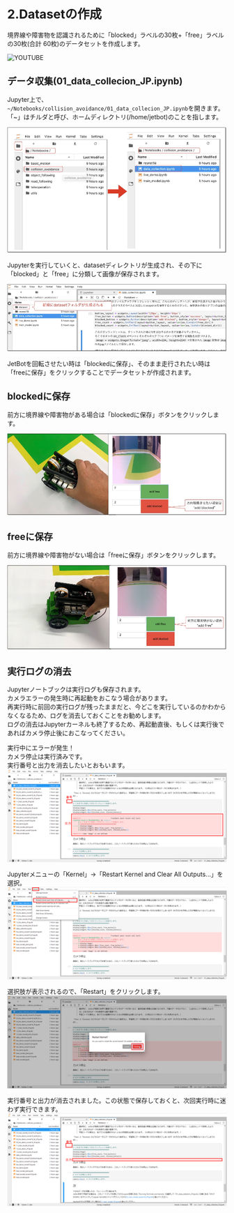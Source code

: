# 2.Datasetの作成

境界線や障害物を認識されるために「blocked」ラベルの30枚+「free」ラベルの30枚(合計 60枚)のデータセットを作成します。

![YOUTUBE](IrvQHF1x0DM)

## データ収集(01_data_collecion_JP.ipynb)

Jupyter上で、`~/Notebooks/collision_avoidance/01_data_collecion_JP.ipynb`を開きます。  
「~」はチルダと呼び、ホームディレクトリ(/home/jetbot)のことを指します。

![](./img/menu001.jpg)

Jupyterを実行していくと、datasetディレクトリが生成され、その下に「blocked」と「free」に分類して画像が保存されます。

![](./img/sample001.jpg)

JetBotを回転させたい時は「blockedに保存」、そのまま走行されたい時は「freeに保存」をクリックすることでデータセットが作成されます。

## blockedに保存

前方に境界線や障害物がある場合は「blockedに保存」ボタンをクリックします。

![](./img/data001.jpg)

## freeに保存

前方に境界線や障害物がない場合は「freeに保存」ボタンをクリックします。

![](./img/data002.jpg)

## 実行ログの消去

Jupyterノートブックは実行ログも保存されます。  
カメラエラーの発生時に再起動をおこなう場合があります。  
再実行時に前回の実行ログが残ったままだと、今どこを実行しているのかわからなくなるため、ログを消去しておくことをお勧めします。  
ログの消去はJupyterカーネルも終了するため、再起動直後、もしくは実行後であればカメラ停止後におこなってください。

実行中にエラーが発生！  
カメラ停止は実行済みです。  
実行番号と出力を消去したいとおもいます。
![](./img/jupyter-restart-kernel-and-clear1.png)

Jupyterメニューの「Kernel」->「Restart Kernel and Clear All Outputs...」を選択。
![](./img/jupyter-restart-kernel-and-clear2.png)

選択肢が表示されるので、「Restart」をクリックします。
![](./img/jupyter-restart-kernel-and-clear3.png)

実行番号と出力が消去されました。この状態で保存しておくと、次回実行時に迷わず実行できます。
![](./img/jupyter-restart-kernel-and-clear4.png)


